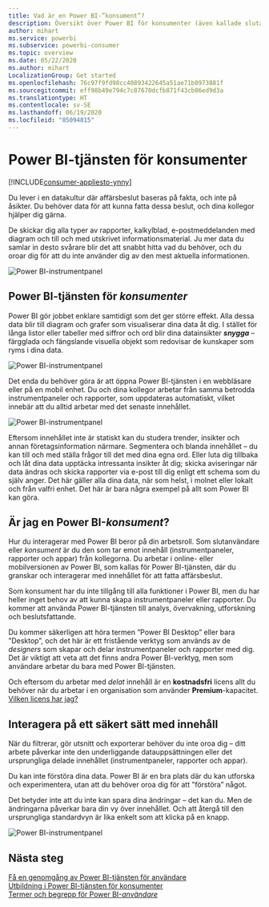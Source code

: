 ```yaml
---
title: Vad är en Power BI-”konsument”?
description: Översikt över Power BI för konsumenter (även kallade slutanvändare eller affärsanvändare).
author: mihart
ms.service: powerbi
ms.subservice: powerbi-consumer
ms.topic: overview
ms.date: 05/22/2020
ms.author: mihart
LocalizationGroup: Get started
ms.openlocfilehash: 76c97f9fd98cc40893422645a51ae71b0973881f
ms.sourcegitcommit: eff98b49e794c7c07670dcfb871f43cb06ed9d3a
ms.translationtype: HT
ms.contentlocale: sv-SE
ms.lasthandoff: 06/19/2020
ms.locfileid: "85094815"
---
```

# <a name="the-power-bi-service-for-consumers"></a>Power BI-tjänsten för konsumenter

[!INCLUDE[consumer-appliesto-ynny](../includes/consumer-appliesto-ynny.md)]

Du lever i en datakultur där affärsbeslut baseras på fakta, och inte på åsikter. Du behöver data för att kunna fatta dessa beslut, och dina kollegor hjälper dig gärna.     
 
De skickar dig alla typer av rapporter, kalkylblad, e-postmeddelanden med diagram och till och med utskrivet informationsmaterial. Ju mer data du samlar in desto svårare blir det att snabbt hitta vad du behöver, och du oroar dig för att du inte använder dig av den mest aktuella informationen.  
 
![Power BI-instrumentpanel](media/end-user-consumer/power-bi-consumer-pipes.png)

## <a name="the-power-bi-service-for-consumers"></a>Power BI-tjänsten för *konsumenter*

Power BI gör jobbet enklare samtidigt som det ger större effekt. Alla dessa data blir till diagram och grafer som visualiserar dina data åt dig. I stället för långa listor eller tabeller med siffror och ord blir dina datainsikter ***snygga*** – färgglada och fängslande visuella objekt som redovisar de kunskaper som ryms i dina data. 

![Power BI-instrumentpanel](media/end-user-consumer/power-bi-consumer-examples.png)
 
Det enda du behöver göra är att öppna Power BI-tjänsten i en webbläsare eller på en mobil enhet. Du och dina kollegor arbetar från samma betrodda instrumentpaneler och rapporter, som uppdateras automatiskt, vilket innebär att du alltid arbetar med det senaste innehållet.   

![Power BI-instrumentpanel](media/end-user-consumer/power-bi-funnel.png)

Eftersom innehållet inte är statiskt kan du studera trender, insikter och annan företagsinformation närmare. Segmentera och blanda innehållet – du kan till och med ställa frågor till det med dina egna ord. Eller luta dig tillbaka och låt dina data upptäcka intressanta insikter åt dig; skicka aviseringar när data ändras och skicka rapporter via e-post till dig enligt ett schema som du själv anger. Det här gäller alla dina data, när som helst, i molnet eller lokalt och från valfri enhet. Det här är bara några exempel på allt som Power BI kan göra. 

## <a name="am-i-a-power-bi-consumer"></a>Är jag en Power BI-*konsument*?

Hur du interagerar med Power BI beror på din arbetsroll. Som slutanvändare eller *konsument* är du den som tar emot innehåll (instrumentpaneler, rapporter och appar) från kollegorna. Du arbetar i online- eller mobilversionen av Power BI, som kallas för Power BI-tjänsten, där du granskar och interagerar med innehållet för att fatta affärsbeslut. 
   
Som konsument har du inte tillgång till alla funktioner i Power BI, men du har heller inget behov av att kunna skapa instrumentpaneler eller rapporter. Du kommer att använda Power BI-tjänsten till analys, övervakning, utforskning och beslutsfattande. 

Du kommer säkerligen att höra termen ”Power BI Desktop” eller bara ”Desktop”, och det här är ett fristående verktyg som används av de *designers* som skapar och delar instrumentpaneler och rapporter med dig.  Det är viktigt att veta att det finns andra Power BI-verktyg, men som användare arbetar du bara med Power BI-tjänsten. 

Och eftersom du arbetar med *delat* innehåll är en **kostnadsfri** licens allt du behöver när du arbetar i en organisation som använder **Premium**-kapacitet. [Vilken licens har jag?](end-user-license.md)


## <a name="safely-interact-with-content"></a>Interagera på ett säkert sätt med innehåll 
När du filtrerar, gör utsnitt och exporterar behöver du inte oroa dig – ditt arbete påverkar inte den underliggande datauppsättningen eller det ursprungliga delade innehållet (instrumentpaneler, rapporter och appar).  

Du kan inte förstöra dina data.  Power BI är en bra plats där du kan utforska och experimentera, utan att du behöver oroa dig för att ”förstöra” något.  
 
Det betyder inte att du inte kan spara dina ändringar – det kan du. Men de ändringarna påverkar bara din vy över innehållet. Och att återgå till den ursprungliga standardvyn är lika enkelt som att klicka på en knapp.  

![Power BI-instrumentpanel](media/end-user-consumer/power-bi-reset.png)


## <a name="next-steps"></a>Nästa steg

[Få en genomgång av Power BI-tjänsten för användare](end-user-reading-view.md)    
[Utbildning i Power BI-tjänsten för konsumenter](https://docs.microsoft.com/learn/paths/consume-data-with-power-bi/)    
[Termer och begrepp för Power BI-*användare*](end-user-basic-concepts.md)    

